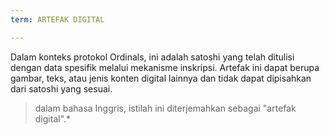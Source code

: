 ```yaml
---
term: ARTEFAK DIGITAL

---
```

Dalam konteks protokol Ordinals, ini adalah satoshi yang telah ditulisi dengan data spesifik melalui mekanisme inskripsi. Artefak ini dapat berupa gambar, teks, atau jenis konten digital lainnya dan tidak dapat dipisahkan dari satoshi yang sesuai.

> dalam bahasa Inggris, istilah ini diterjemahkan sebagai "artefak digital".*
